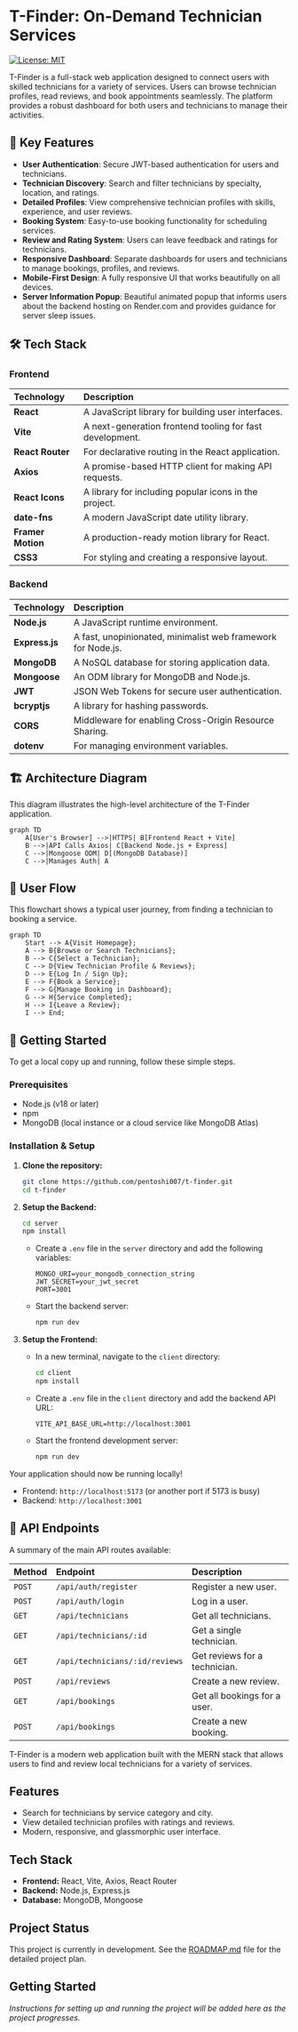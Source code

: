 # T-Finder: On-Demand Technician Services

[![License: MIT](https://img.shields.io/badge/License-MIT-yellow.svg)](https://opensource.org/licenses/MIT)

T-Finder is a full-stack web application designed to connect users with skilled technicians for a variety of services. Users can browse technician profiles, read reviews, and book appointments seamlessly. The platform provides a robust dashboard for both users and technicians to manage their activities.



## 🚀 Key Features

- **User Authentication**: Secure JWT-based authentication for users and technicians.
- **Technician Discovery**: Search and filter technicians by specialty, location, and ratings.
- **Detailed Profiles**: View comprehensive technician profiles with skills, experience, and user reviews.
- **Booking System**: Easy-to-use booking functionality for scheduling services.
- **Review and Rating System**: Users can leave feedback and ratings for technicians.
- **Responsive Dashboard**: Separate dashboards for users and technicians to manage bookings, profiles, and reviews.
- **Mobile-First Design**: A fully responsive UI that works beautifully on all devices.
- **Server Information Popup**: Beautiful animated popup that informs users about the backend hosting on Render.com and provides guidance for server sleep issues.

## 🛠️ Tech Stack

### Frontend

| Technology | Description |
| :--- | :--- |
| **React** | A JavaScript library for building user interfaces. |
| **Vite** | A next-generation frontend tooling for fast development. |
| **React Router** | For declarative routing in the React application. |
| **Axios** | A promise-based HTTP client for making API requests. |
| **React Icons** | A library for including popular icons in the project. |
| **date-fns** | A modern JavaScript date utility library. |
| **Framer Motion**| A production-ready motion library for React. |
| **CSS3** | For styling and creating a responsive layout. |

### Backend

| Technology | Description |
| :--- | :--- |
| **Node.js** | A JavaScript runtime environment. |
| **Express.js** | A fast, unopinionated, minimalist web framework for Node.js. |
| **MongoDB** | A NoSQL database for storing application data. |
| **Mongoose** | An ODM library for MongoDB and Node.js. |
| **JWT** | JSON Web Tokens for secure user authentication. |
| **bcryptjs** | A library for hashing passwords. |
| **CORS** | Middleware for enabling Cross-Origin Resource Sharing. |
| **dotenv** | For managing environment variables. |

## 🏗️ Architecture Diagram

This diagram illustrates the high-level architecture of the T-Finder application.

```mermaid
graph TD
    A[User's Browser] -->|HTTPS| B[Frontend React + Vite]
    B -->|API Calls Axios| C[Backend Node.js + Express]
    C -->|Mongoose ODM| D[(MongoDB Database)]
    C -->|Manages Auth| A
```

## 🌊 User Flow

This flowchart shows a typical user journey, from finding a technician to booking a service.

```mermaid
graph TD
    Start --> A{Visit Homepage};
    A --> B{Browse or Search Technicians};
    B --> C{Select a Technician};
    C --> D{View Technician Profile & Reviews};
    D --> E{Log In / Sign Up};
    E --> F{Book a Service};
    F --> G{Manage Booking in Dashboard};
    G --> H{Service Completed};
    H --> I{Leave a Review};
    I --> End;
```

## 🏁 Getting Started

To get a local copy up and running, follow these simple steps.

### Prerequisites

- Node.js (v18 or later)
- npm
- MongoDB (local instance or a cloud service like MongoDB Atlas)

### Installation & Setup

1. **Clone the repository:**
   ```sh
   git clone https://github.com/pentoshi007/t-finder.git
   cd t-finder
   ```

2. **Setup the Backend:**
   ```sh
   cd server
   npm install
   ```
   - Create a `.env` file in the `server` directory and add the following variables:
     ```
     MONGO_URI=your_mongodb_connection_string
     JWT_SECRET=your_jwt_secret
     PORT=3001
     ```
   - Start the backend server:
     ```sh
     npm run dev
     ```

3. **Setup the Frontend:**
   - In a new terminal, navigate to the `client` directory:
     ```sh
     cd client
     npm install
     ```
   - Create a `.env` file in the `client` directory and add the backend API URL:
     ```
     VITE_API_BASE_URL=http://localhost:3001
     ```
   - Start the frontend development server:
     ```sh
     npm run dev
     ```

Your application should now be running locally!
- Frontend: `http://localhost:5173` (or another port if 5173 is busy)
- Backend: `http://localhost:3001`

## 📂 API Endpoints

A summary of the main API routes available:

| Method | Endpoint | Description |
| :--- | :--- | :--- |
| `POST` | `/api/auth/register` | Register a new user. |
| `POST` | `/api/auth/login` | Log in a user. |
| `GET` | `/api/technicians` | Get all technicians. |
| `GET` | `/api/technicians/:id` | Get a single technician. |
| `GET` | `/api/technicians/:id/reviews` | Get reviews for a technician. |
| `POST` | `/api/reviews` | Create a new review. |
| `GET` | `/api/bookings` | Get all bookings for a user. |
| `POST` | `/api/bookings` | Create a new booking. |

T-Finder is a modern web application built with the MERN stack that allows users to find and review local technicians for a variety of services.

## Features

- Search for technicians by service category and city.
- View detailed technician profiles with ratings and reviews.
- Modern, responsive, and glassmorphic user interface.

## Tech Stack

- **Frontend:** React, Vite, Axios, React Router
- **Backend:** Node.js, Express.js
- **Database:** MongoDB, Mongoose

## Project Status

This project is currently in development. See the [ROADMAP.md](ROADMAP.md) file for the detailed project plan.

## Getting Started

*Instructions for setting up and running the project will be added here as the project progresses.*
